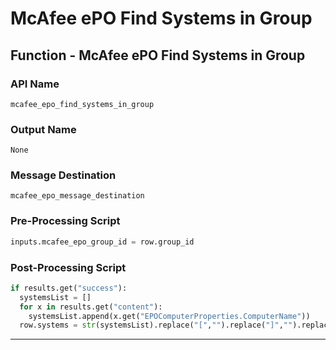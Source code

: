 <!--
    DO NOT MANUALLY EDIT THIS FILE
    THIS FILE IS AUTOMATICALLY GENERATED WITH resilient-sdk codegen
-->

# McAfee ePO Find Systems in Group

## Function - McAfee ePO Find Systems in Group

### API Name
`mcafee_epo_find_systems_in_group`

### Output Name
`None`

### Message Destination
`mcafee_epo_message_destination`

### Pre-Processing Script
```python
inputs.mcafee_epo_group_id = row.group_id
```

### Post-Processing Script
```python
if results.get("success"):
  systemsList = []
  for x in results.get("content"):
    systemsList.append(x.get("EPOComputerProperties.ComputerName"))
  row.systems = str(systemsList).replace("[","").replace("]","").replace("'","")
```

---

